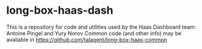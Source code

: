 # long-box-haas-dash
This is a repository for code and utilities used by the Haas Dashboard team: Antoine Pingel and Yury Norov
Common code (and other info) may be available in 
https://github.com/talagent/long-box-haas-common
